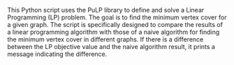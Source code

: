 This Python script uses the PuLP library to define and solve a Linear Programming (LP) problem.
The goal is to find the minimum vertex cover for a given graph.
The script is specifically designed to compare the results of a linear programming algorithm with those of a naive algorithm for finding the minimum vertex cover in different graphs.
If there is a difference between the LP objective value and the naive algorithm result, it prints a message indicating the difference.







